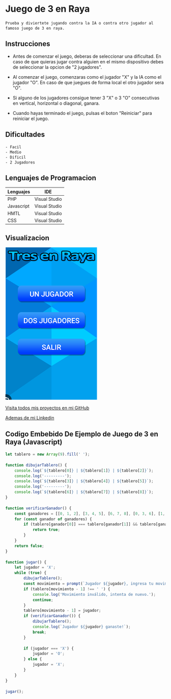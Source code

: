 # Juego de 3 en Raya
    Prueba y diviertete jugando contra la IA o contra otro jugador al famoso juego de 3 en raya.
## Instrucciones

 - Antes de comenzar el juego, deberas de seleccionar una dificultad. En caso de que quieras jugar contra alguien en el mismo dispositivo debes de seleccionar la opcion de "2 jugadores".

 - Al comenzar el juego, comenzaras como el jugador "X" y la IA como el jugador "O". En caso de que juegues de forma local el otro jugador sera "O".

 - Si alguno de los jugadores consigue tener 3 "X" o 3 "O" consecutivas en vertical, horizontal o diagonal, ganara.

 - Cuando hayas terminado el juego, pulsas el boton "Reiniciar" para reiniciar el juego.

## Dificultades
    - Facil
    - Medio
    - Dificil
    - 2 Jugadores

## Lenguajes de Programacion

| Lenguajes     | IDE           |
| ------------- | ------------- |
| PHP           | Visual Studio |
| Javascript    | Visual Studio |
| HMTL          | Visual Studio |
| CSS            | Visual Studio |

## Visualizacion 

![Juego de 3 en raya](./pantallaInicio.png)

[Visita todos mis proyectos en mi GitHub](https://github.com/plaazaa03)

[Ademas de mi Linkedin](www.linkedin.com/in/raúl-plaza-gálvez-47b892253)

## Codigo Embebido De Ejemplo de Juego de 3 en Raya (Javascript)
```JavaScript
let tablero = new Array(9).fill(' ');

function dibujarTablero() {
    console.log(`${tablero[0]} | ${tablero[1]} | ${tablero[2]}`);
    console.log('---------');
    console.log(`${tablero[3]} | ${tablero[4]} | ${tablero[5]}`);
    console.log('---------');
    console.log(`${tablero[6]} | ${tablero[7]} | ${tablero[8]}`);
}

function verificarGanador() {
    const ganadores = [[0, 1, 2], [3, 4, 5], [6, 7, 8], [0, 3, 6], [1, 4, 7], [2, 5, 8], [0, 4, 8], [2, 4, 6]];
    for (const ganador of ganadores) {
        if (tablero[ganador[0]] === tablero[ganador[1]] && tablero[ganador[1]] === tablero[ganador[2]] && tablero[ganador[0]] !== ' ') {
            return true;
        }
    }
    return false;
}

function jugar() {
    let jugador = 'X';
    while (true) {
        dibujarTablero();
        const movimiento = prompt(`Jugador ${jugador}, ingresa tu movimiento (1-9): `);
        if (tablero[movimiento - 1] !== ' ') {
            console.log('Movimiento inválido, intenta de nuevo.');
            continue;
        }
        tablero[movimiento - 1] = jugador;
        if (verificarGanador()) {
            dibujarTablero();
            console.log(`Jugador ${jugador} ganaste!`);
            break;
        }

        if (jugador === 'X') {
            jugador = 'O';
        } else {
            jugador = 'X';
        }
    }
}

jugar();
```



